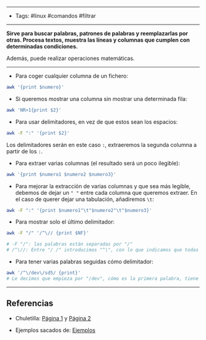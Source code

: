 -------
- Tags: #linux #comandos #filtrar 
------

**Sirve para buscar palabras, patrones de palabras y reemplazarlas por otras. Procesa textos, muestra las líneas y columnas que cumplen con determinadas condiciones.**

Además, puede realizar operaciones matemáticas.

---

- Para coger cualquier columna de un fichero:

```BASH
awk '{print $numero}'
```

- Si queremos mostrar una columna sin mostrar una determinada fila:

```BASH
awk 'NR>1{print $2}'
```

- Para usar delimitadores, en vez de que estos sean los espacios:

```BASH
awk -F ":" '{print $2}'
```

Los delimitadores serán en este caso `:`, extraeremos la segunda columna a partir de los `:`.

- Para extraer varias columnas (el resultado será un poco ilegible):

```BASH
awk '{print $numero1 $numero2 $numero3}'
```

- Para mejorar la extracción de varias columnas y que sea más legible, debemos de dejar un `" "` entre cada columna que queremos extraer. En el caso de querer dejar una tabulación, añadiremos `\t`:

```BASH
awk -F ":" '{print $numero1"\t"$numero2"\t"$numero3}'
```

- Para mostrar solo el último delimitador:

```BASH
awk -F "/" '/^\// {print $NF}'

# -F "/": las palabras están separadas por "/"
# /^\//: Entre "/ /" introducimos "^\", con lo que indicamos que todas las líneas comenzarán por "/"
```

- Para tener varias palabras seguidas cómo delimitador:

```BASH
awk '/^\/dev\/sd5/ {print}'
# Le decimos que empieza por "/dev", cómo es la primera palabra, tiene que escapar en "\ /dev \", y a continuación, la segunda palabra que sigue a /dev: /sd5
```


---
## Referencias

- Chuletilla: [Página 1](https://www.shortcutfoo.com/app/dojos/awk/cheatsheet) y [Página 2](https://bl831.als.lbl.gov/~gmeigs/scripting_help/awk_cheat_sheet.pdf)

- Ejemplos sacados de: [Ejemplos](https://geekland.eu/uso-del-comando-awk-en-linux-y-unix-con-ejemplos/)